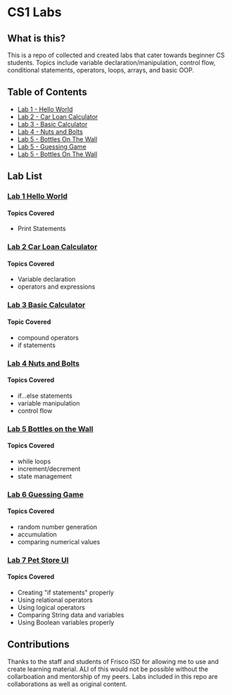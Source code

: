 # CS1 Labs

## What is this?
This is a repo of collected and created labs that cater towards beginner CS students. Topics include variable declaration/manipulation, control flow, conditional statements, operators, loops, arrays, and basic OOP.

## Table of Contents
- [Lab 1 - Hello World](#lab-1-hello-world)
- [Lab 2 - Car Loan Calculator](#lab-2-car-loan-calculator)
- [Lab 3 - Basic Calculator](#lab-3-basic-calculator)
- [Lab 4 - Nuts and Bolts](#lab-4-nuts-and-bolts)
- [Lab 5 - Bottles On The Wall](#lab-5-bottles-on-the-wall)
- [Lab 5 - Guessing Game](#lab-6-guessing-game)
- [Lab 5 - Bottles On The Wall](#lab-7-pet-store-ui)

## Lab List

### [Lab 1 Hello World](https://github.com/clarktr1/CS1_Java_Labs/blob/main/HelloWorld.md)
#### Topics Covered
- Print Statements


### [Lab 2 Car Loan Calculator](https://github.com/clarktr1/CS1_Java_Labs/blob/main/CarLoan.md)
#### Topics Covered
- Variable declaration
- operators and expressions

### [Lab 3 Basic Calculator](https://github.com/clarktr1/CS1_Java_Labs/blob/main/CalculatorBasic.md)
#### Topic Covered
- compound operators
- if statements

### [Lab 4 Nuts and Bolts](https://github.com/clarktr1/CS1_Java_Labs/blob/main/NutsAndBolts.md)
#### Topics Covered
- if...else statements
- variable manipulation
- control flow

### [Lab 5 Bottles on the Wall](https://github.com/clarktr1/CS1_Java_Labs/blob/main/BottlesOnTheWall.md)
#### Topics Covered
- while loops
- increment/decrement
- state management

### [Lab 6 Guessing Game](https://github.com/clarktr1/CS1_Java_Labs/blob/main/GuessingGame.md)
#### Topics Covered
- random number generation
- accumulation
- comparing numerical values

### [Lab 7 Pet Store UI](https://github.com/clarktr1/CS1_Java_Labs/blob/main/PetStoreUI.md)
#### Topics Covered
- Creating "if statements" properly
- Using relational operators
- Using logical operators
- Comparing String data and variables
- Using Boolean variables properly

## Contributions
Thanks to the staff and students of Frisco ISD for allowing me to use and create learning material. ALl of this would not be possible without the collarboation and mentorship of my peers. Labs included in this repo are collaborations as well as original content. 
